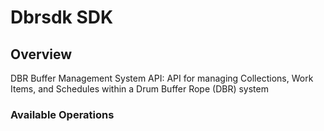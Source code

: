 # Dbrsdk SDK

## Overview

DBR Buffer Management System API: API for managing Collections, Work Items, and Schedules within a Drum Buffer Rope (DBR) system

### Available Operations
